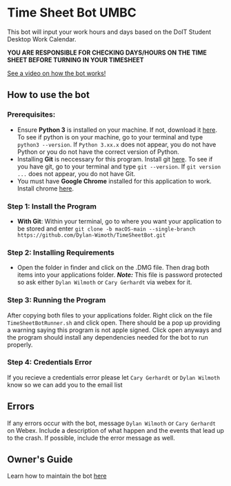 
# Time Sheet Bot UMBC

This bot will input your work hours and days based on the DoIT Student Desktop Work Calendar.   

**YOU ARE RESPONSIBLE FOR CHECKING DAYS/HOURS ON THE TIME SHEET BEFORE TURNING IN YOUR TIMESHEET**  

[See a video on how the bot works!](https://www.youtube.com/watch?v=OBOn-c57OLM)

## How to use the bot
### Prerequisites:
* Ensure **Python 3** is installed on your machine. If not, download it [here](https://www.python.org/downloads/). To see if python is on your machine, go to your terminal and type ``python3 --version``. If ``Python 3.xx.x`` does not appear, you do not have Python or you do not have the correct version of Python.
* Installing **Git** is neccessary for this program. Install git [here](https://git-scm.com/downloads). To see if you have git, go to your terminal and type ``git --version``. If ``git version ...`` does not appear, you do not have Git.
* You must have **Google Chrome** installed for this application to work. Install chrome [here](https://www.google.com/chrome/).

### Step 1: Install the Program
* **With Git**: Within your terminal, go to where you want your application to be stored and enter ``git clone -b macOS-main --single-branch https://github.com/Dylan-Wimoth/TimeSheetBot.git``

### Step 2: Installing Requirements
* Open the folder in finder and click on the .DMG file. Then drag both items into your applications folder. ***Note:*** This file is password protected so ask either ``Dylan Wilmoth`` or ``Cary Gerhardt`` via webex for it.

### Step 3: Running the Program

After copying both files to your applications folder. Right click on the file ``TimeSheetBotRunner.sh`` and click open. There should be a pop up providing a warning saying this program is not apple signed. Click open anyways and the program should install any dependencies needed for the bot to run properly.

### Step 4: Credentials Error

If you recieve a credentials error please let ``Cary Gerhardt`` or ``Dylan Wilmoth`` know so we can add you to the email list

## Errors
If any errors occur with the bot, message ``Dylan Wilmoth`` or ``Cary Gerhardt`` on Webex. Include a description of what happen and the events that lead up to the crash. If possible, include the error message as well. 

## Owner's Guide
Learn how to maintain the bot [here](https://docs.google.com/document/d/149sX6eMVgpynhd_m3gGFE3ysSs7btKHZtgD0V1w3xsM/edit?usp=sharing)
